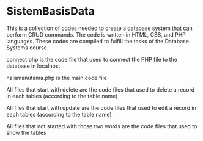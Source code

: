 # SistemBasisData
This is a collection of codes needed to create a database system that can perform CRUD commands. The code is written in HTML, CSS, and PHP languages. These codes are compiled to fulfill the tasks of the Database Systems course.

connect.php is the code file that used to connect the PHP file to the database in localhost

halamanutama.php is the main code file

All files that start with delete are the code files that used to delete a record in each tables (according to the table name)

All files that start with update are the code files that used to edit a record in each tables (according to the table name)

All files that not started with those two words are the code files that used to show the tables 
